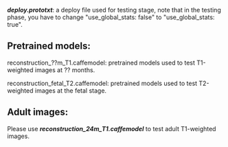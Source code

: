 ***deploy.prototxt***: a deploy file used for testing stage, note that in the testing phase, you have to change "use_global_stats: false" to "use_global_stats: true". 

## Pretrained models:

reconstruction_??m_T1.caffemodel: pretrained models used to test T1-weighted images at ?? months. 

reconstruction_fetal_T2.caffemodel: pretrained models used to test T2-weighted images at the fetal stage. 

## Adult images: 

Please use ***reconstruction_24m_T1.caffemodel*** to test adult T1-weighted images. 

